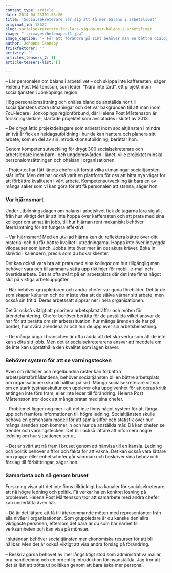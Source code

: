 ```yaml
---
content_type: article
date: 2014-04-23T01:53:26
title: 'Socialsekreterare lär sig att få mer balans i arbetslivet'
original_id: 15672
slug: socialsekreterare-far-lara-sig-om-mer-balans-i-arbetslivet
image: "../images/helenapost1.jpg"
image_caption: '- För att förändra på sikt behöver man en bättre dialog mellan personal, ledning och politik. Men det är också viktigt att lära personalen hur de bättre kan hantera sin stressiga vardag, säger Helena Post Mårtensson, som leder projektet "Närd inte tärd".'
author: Johanna Senneby
friskfaktorer: ''
activity: ''
articles_teasers_2: []
article-teasers-list: []

---
```


– Lär personalen om balans i arbetslivet – och skippa inte kafferasten, säger Helena Post Mårtensson, som leder  ”Närd inte tärd”, ett projekt inom socialtjänsten i Jönköpings region.

Hög personalomsättning och ohälsa bland de anställda hör till socialtjänstens stora utmaningar och det var bakgrunden till att man inom FoU-ledare i Jönköpings regionförbund, där Helena Post Mårtensson är forskningsledare, startade projektet som avslutades i slutet av 2013.

– De drygt åttio projektdeltagare som arbetat inom socialtjänsten i mindre än två år fick en heldagsutbildning i hur de kan hantera och planera sitt arbete, som en del av sin introduktionsutbildning, berättar hon.

Genom kompetensutveckling för drygt 300 socialsekreterare och arbetsledare inom barn- och ungdomsvården i länet, ville projektet minska personalomsättningen och ohälsan i organisationen.

– Projektet har fått länets chefer att förstå vilka utmaningar socialtjänsten står inför. Men det har också varit en plattform för oss att hitta nya vägar för att förbättra kvaliteten i vårt arbete. Kompetensutveckling är bara en av många saker som vi kan göra för att få personalen att stanna, säger hon.

### Var hjärnsmart

Under utbildningsdagen om balans i arbetslivet fick deltagarna lära sig allt från hur viktigt det är att inte hoppa över kafferasten och att prata med sina kollegor om annat än jobb, till hur hjärnan rent mekaniskt behöver återhämtning för att fungera effektivt.

– Var hjärnsmart! Med en utvilad hjärna kan du reflektera bättre över ditt material och du får bättre kvalitet i utredningarna. Hoppa inte över inbyggda vilopauser som lunch. Jobba inte över mer än det akuta kräver. Boka in skrivtid i kalendern, precis som du bokar klienter.

Det kan också vara bra att prata med sina kollegor om hur tillgänglig man behöver vara och tillsammans sätta upp riktlinjer för mobil, e-mail och övertidsarbete. Det är ofta svårt på en arbetsplats där det inte finns något slut på viktiga arbetsuppgifter.

– Här behöver gruppledaren och andra chefer var goda förebilder. Det är de som skapar kulturen och de måste visa att de själva värnar sitt arbete, men också sin fritid. Deras arbetssätt sipprar ner i hela organisationen.

Det är också viktigt att prioritera arbetsplatsträffar och möten för ärendehantering. Chefer behöver berätta för de anställda vilket ansvar de har för att berätta om sin arbetssituation: hur många ärenden de har på bordet, hur svåra ärendena är och hur de upplever sin arbetsbelastning.

– De många unga i branschen är ofta rädda att det ska verka som att de inte kan sköta sitt jobb. Men det är socialsekreterarens ansvar att meddela om de inte kan upprätthålla den kvalitet som lagen kräver.

### Behöver system för att se varningstecken

Även om riktlinjer och regelbundna raster kan förbättra arbetsplatsförhållandena, behöver socialtjänsten bli en bättre arbetsplats om organisationen ska bli hållbar på sikt. Många socialsekreterare vittnar om en stark tystnadskultur och upplever ofta uppgivenhet för att deras kritik antingen inte förs fram, eller inte leder till förändring. Helena Post Mårtensson tror dock att många pratar med sina chefer.

– Problemet ligger nog mer i att det inte finns något system för att fånga upp och framföra informationen till högre ledning. Socialtjänsten skulle behöva en gemensam modell för att samla siffor och statistik över hur många ärenden som kommer in och hur de anställda mår. Då kan chefen se trender och varningstecken. Det blir också lättare att informera högre ledning om hur situationen ser ut.

– Det är svårt att nå fram i bruset genom att hänvisa till en känsla. Ledning och politik behöver siffror och fakta för att vakna. Det kan också vara lättare om grupp- eller enhetschefer går samman och beskriver sina behov och förslag till förbättringar, säger hon.

### Samarbeta och nå genom bruset

Forskning visar att det inte finns tillräckligt bra kanaler för socialsekreterare att nå högre ledning och politik. Få verkar ha en konkret lösning på problemet. Helena Post Mårtensson tror att samarbete med andra chefer kan underlätta även här.

– Då är det lättare att få till återkommande möten med representanter från alla nivåer i organisationen. Som gruppledare är du kanske den allra viktigaste personen, eftersom det bara är du som har närhet till verksamheten och kan visa på mönster.

I slutändan behöver socialtjänsten mer ekonomiska resurser för att bli hållbar. Men det är också viktigt att visa andra förslag på förändring.

– Beskriv gärna behovet av mer långsiktigt stöd som administrativa mallar, bra handledning och en ordentlig introduktion för nyanställda. Jag tror att det är lätt att trötta ut politiken genom att bara äska mer personal.

